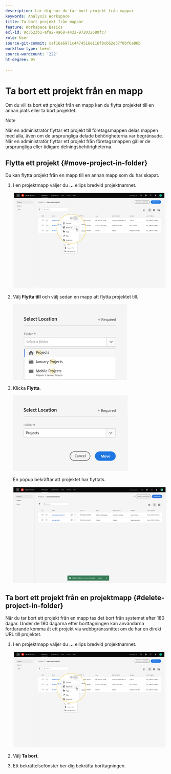 ```yaml
---
description: Lär dig hur du tar bort projekt från mappar
keywords: Analysis Workspace
title: Ta bort projekt från mappar
feature: Workspace Basics
exl-id: 9c3523b1-afa2-4a68-a432-972032680fc7
role: User
source-git-commit: caf16a6971c4474516e116f8cb62e37f0bf6a06b
workflow-type: tm+mt
source-wordcount: '222'
ht-degree: 0%

---
```


# Ta bort ett projekt från en mapp

Om du vill ta bort ett projekt från en mapp kan du flytta projektet till en annan plats eller ta bort projektet.

>[!NOTE]
>
>När en administratör flyttar ett projekt till företagsmappen delas mappen med alla, även om de ursprungliga delade behörigheterna var begränsade. När en administratör flyttar ett projekt från företagsmappen gäller de ursprungliga eller tidigare delningsbehörigheterna.

## Flytta ett projekt {#move-project-in-folder}

Du kan flytta projekt från en mapp till en annan mapp som du har skapat.

1. I en projektmapp väljer du **...** ellips bredvid projektnamnet.

   ![Ellipsalternativen.](/help/analysis-workspace/build-workspace-project/assets/move1.png)

1. Välj **Flytta till** och välj sedan en mapp att flytta projektet till.

   ![Fönstret Välj plats.](/help/analysis-workspace/build-workspace-project/assets/move-select-location.png)

1. Klicka **Flytta**.

   ![Klicka på Flytta.](/help/analysis-workspace/build-workspace-project/assets/move-click-move.png)

   En popup bekräftar att projektet har flyttats.

   ![Flyttningsbekräftelsetjänsten. ](/help/analysis-workspace/build-workspace-project/assets/move-project-moved.png)

## Ta bort ett projekt från en projektmapp {#delete-project-in-folder}

När du tar bort ett projekt från en mapp tas det bort från systemet efter 180 dagar. Under de 180 dagarna efter borttagningen kan användarna fortfarande komma åt ett projekt via webbgränssnittet om de har en direkt URL till projektet.

1. I en projektmapp väljer du **...** ellips bredvid projektnamnet.

   ![Ellipsalternativen.](/help/analysis-workspace/build-workspace-project/assets/move1.png)

1. Välj **Ta bort**.

1. Ett bekräftelsefönster ber dig bekräfta borttagningen.
